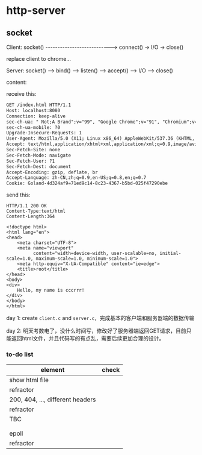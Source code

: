 # http-server
## socket
Client: socket() ---------------------------> connect() -> I/O -> close()

replace client to chrome...

Server: socket() --> bind() --> listen() --> accept() --> I/O --> close()

content:

receive this:

```html
GET /index.html HTTP/1.1
Host: localhost:8080
Connection: keep-alive
sec-ch-ua: " Not;A Brand";v="99", "Google Chrome";v="91", "Chromium";v="91"
sec-ch-ua-mobile: ?0
Upgrade-Insecure-Requests: 1
User-Agent: Mozilla/5.0 (X11; Linux x86_64) AppleWebKit/537.36 (KHTML, like Gecko) Chrome/91.0.4472.77 Safari/537.36
Accept: text/html,application/xhtml+xml,application/xml;q=0.9,image/avif,image/webp,image/apng,*/*;q=0.8,application/signed-exchange;v=b3;q=0.9
Sec-Fetch-Site: none
Sec-Fetch-Mode: navigate
Sec-Fetch-User: ?1
Sec-Fetch-Dest: document
Accept-Encoding: gzip, deflate, br
Accept-Language: zh-CN,zh;q=0.9,en-US;q=0.8,en;q=0.7
Cookie: Goland-4d324af9=71ed9c14-8c23-4367-b5bd-025f47290ebe
```

send this:

```
HTTP/1.1 200 OK
Content-Type:text/html
Content-Length:364

<!doctype html>
<html lang="en">
<head>
    <meta charset="UTF-8">
    <meta name="viewport"
          content="width=device-width, user-scalable=no, initial-scale=1.0, maximum-scale=1.0, minimum-scale=1.0">
    <meta http-equiv="X-UA-Compatible" content="ie=edge">
    <title>root</title>
</head>
<body>
<div>
    Hello, my name is cccrrr!
</div>
</body>
</html>
```

day 1: create `client.c` and `server.c`，完成基本的客户端和服务器端的数据传输

day 2: 明天考数电了，没什么时间写，修改好了服务器端返回GET请求，目前只能返回html文件，并且代码写的有点乱，需要后续更加合理的设计。



### to-do list

| element                          | check |
| -------------------------------- | ----- |
| show html file                   |       |
| refractor                        |       |
| 200, 404, ..., different headers |       |
| refractor                        |       |
| TBC                              |       |
|                                  |       |
|                                  |       |
| epoll                            |       |
| refractor                        |       |
